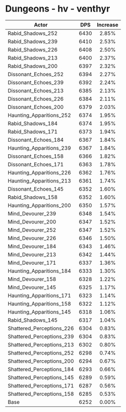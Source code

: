 # Dungeons - hv - venthyr
| Actor | DPS | Increase |
|---|:---:|:---:|
|Rabid_Shadows_252|6430|2.85%|
|Rabid_Shadows_239|6410|2.53%|
|Rabid_Shadows_226|6408|2.50%|
|Rabid_Shadows_213|6400|2.37%|
|Rabid_Shadows_200|6397|2.32%|
|Dissonant_Echoes_252|6394|2.27%|
|Dissonant_Echoes_239|6392|2.24%|
|Dissonant_Echoes_213|6385|2.13%|
|Dissonant_Echoes_226|6384|2.11%|
|Dissonant_Echoes_200|6379|2.03%|
|Haunting_Apparitions_252|6374|1.95%|
|Rabid_Shadows_184|6374|1.95%|
|Rabid_Shadows_171|6373|1.94%|
|Dissonant_Echoes_184|6367|1.84%|
|Haunting_Apparitions_239|6367|1.84%|
|Dissonant_Echoes_158|6366|1.82%|
|Dissonant_Echoes_171|6363|1.78%|
|Haunting_Apparitions_226|6362|1.76%|
|Haunting_Apparitions_213|6361|1.74%|
|Dissonant_Echoes_145|6352|1.60%|
|Rabid_Shadows_158|6352|1.60%|
|Haunting_Apparitions_200|6350|1.57%|
|Mind_Devourer_239|6348|1.54%|
|Mind_Devourer_200|6347|1.52%|
|Mind_Devourer_252|6347|1.52%|
|Mind_Devourer_226|6346|1.50%|
|Mind_Devourer_184|6343|1.46%|
|Mind_Devourer_213|6342|1.44%|
|Mind_Devourer_171|6337|1.36%|
|Haunting_Apparitions_184|6333|1.30%|
|Mind_Devourer_158|6328|1.22%|
|Mind_Devourer_145|6325|1.17%|
|Haunting_Apparitions_171|6323|1.14%|
|Haunting_Apparitions_158|6322|1.12%|
|Haunting_Apparitions_145|6318|1.06%|
|Rabid_Shadows_145|6317|1.04%|
|Shattered_Perceptions_226|6304|0.83%|
|Shattered_Perceptions_239|6304|0.83%|
|Shattered_Perceptions_213|6302|0.80%|
|Shattered_Perceptions_252|6298|0.74%|
|Shattered_Perceptions_200|6294|0.67%|
|Shattered_Perceptions_184|6293|0.66%|
|Shattered_Perceptions_145|6289|0.59%|
|Shattered_Perceptions_171|6287|0.56%|
|Shattered_Perceptions_158|6285|0.53%|
|Base|6252|0.00%|

